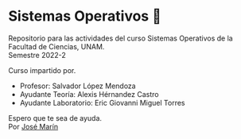 # Sistemas Operativos 🌴

Repositorio para las actividades del curso Sistemas Operativos de la Facultad de Ciencias, UNAM. <br>
Semestre 2022-2

Curso impartido por.
- Profesor: Salvador López Mendoza
- Ayudante Teoría: Alexis Hérnandez Castro
- Ayudante Laboratorio: Eric Giovanni Miguel Torres	

Espero que te sea de ayuda. <br>
Por [José Marín](https://github.com/Jose2432)
